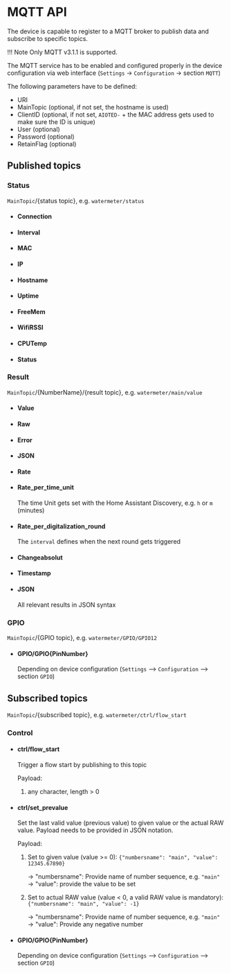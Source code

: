 # MQTT API
The device is capable to register to a MQTT broker to publish data and subscribe to specific topics.

!!! Note
    Only MQTT v3.1.1 is supported.

The MQTT service has to be enabled and configured properly in the device configuration via web interface (`Settings` -> `Configuration` -> section `MQTT`)

The following parameters have to be defined:
* URI
* MainTopic (optional, if not set, the hostname is used)
* ClientID (optional, if not set, `AIOTED-` + the MAC address gets used to make sure the ID is unique)
* User (optional)
* Password (optional)
* RetainFlag (optional)

## Published topics

### Status
`MainTopic`/{status topic}, e.g. `watermeter/status`

* #### Connection

* #### Interval

* #### MAC

* #### IP

* #### Hostname

* #### Uptime

* #### FreeMem

* #### WifiRSSI

* #### CPUTemp

* #### Status

### Result
`MainTopic`/{NumberName}/{result topic}, e.g. `watermeter/main/value`

* #### Value

* #### Raw

* #### Error

* #### JSON

* #### Rate

* #### Rate_per_time_unit
  The time Unit gets set with the Home Assistant Discovery, e.g. `h` or `m` (minutes)

* #### Rate_per_digitalization_round
  The `interval` defines when the next round gets triggered

* #### Changeabsolut

* #### Timestamp

* #### JSON
  All relevant results in JSON syntax

### GPIO
`MainTopic`/{GPIO topic}, e.g. `watermeter/GPIO/GPIO12`

* #### GPIO/GPIO{PinNumber}
  Depending on device configuration (`Settings` --> `Configuration` --> section `GPIO`)


## Subscribed topics
`MainTopic`/{subscribed topic}, e.g. `watermeter/ctrl/flow_start`

### Control

* #### ctrl/flow_start
  Trigger a flow start by publishing to this topic
  
  Payload:
    1. any character, length > 0

* #### ctrl/set_prevalue
  Set the last valid value (previous value) to given value or the actual RAW value. Payload needs to be provided in JSON notation.

  Payload:
    1. Set to given value (value >= 0): `{"numbersname": "main", "value": 12345.67890}`
  
       -> "numbersname": Provide name of number sequence, e.g. `"main"`  
       -> "value": provide the value to be set
     
    2. Set to actual RAW value (value < 0, a valid RAW value is mandatory): `{"numbersname": "main", "value": -1}`
  
       -> "numbersname": Provide name of number sequence, e.g. `"main"`  
       -> "value": Provide any negative number

* #### GPIO/GPIO{PinNumber}
  Depending on device configuration (`Settings` --> `Configuration` --> section `GPIO`)
